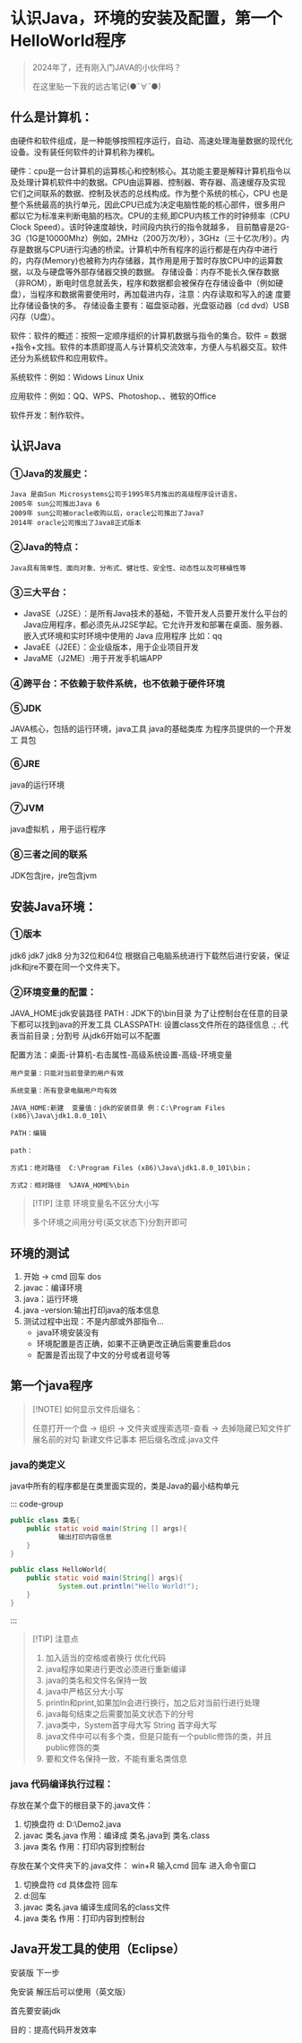 # 认识Java，环境的安装及配置，第一个HelloWorld程序

> 2024年了，还有刚入门JAVA的小伙伴吗？
> 
> 在这里贴一下我的远古笔记(●ˇ∀ˇ●)

## 什么是计算机：
由硬件和软件组成，是一种能够按照程序运行，自动、高速处理海量数据的现代化设备。没有装任何软件的计算机称为裸机。

硬件：cpu是一台计算机的运算核心和控制核心。其功能主要是解释计算机指令以及处理计算机软件中的数据。CPU由运算器、控制器、寄存器、高速缓存及实现它们之间联系的数据、控制及状态的总线构成。作为整个系统的核心，CPU 也是整个系统最高的执行单元，因此CPU已成为决定电脑性能的核心部件，很多用户都以它为标准来判断电脑的档次。CPU的主频,即CPU内核工作的时钟频率（CPU Clock Speed）。该时钟速度越快，时间段内执行的指令就越多， 目前酷睿是2G-3G（1G是10000Mhz）例如，2MHz（200万次/秒），3GHz（三十亿次/秒）。内存是数据与CPU进行沟通的桥梁。计算机中所有程序的运行都是在内存中进行的，内存(Memory)也被称为内存储器，其作用是用于暂时存放CPU中的运算数据，以及与硬盘等外部存储器交换的数据。
存储设备：内存不能长久保存数据（非ROM），断电时信息就丢失，程序和数据都会被保存在存储设备中（例如硬盘），当程序和数据需要使用时，再加载进内存，注意：内存读取和写入的速    度要比存储设备快的多。 存储设备主要有：磁盘驱动器，光盘驱动器（cd dvd）USB闪存（U盘）。

软件：软件的概述：按照一定顺序组织的计算机数据与指令的集合。软件 = 数据+指令+文挡。软件的本质即提高人与计算机交流效率，方便人与机器交互。软件还分为系统软件和应用软件。

系统软件：例如：Widows   Linux  Unix 

应用软件：例如：QQ、WPS、Photoshop、、微软的Office

软件开发：制作软件。

## 认识Java
### ①Java的发展史：
    Java 是由Sun Microsystems公司于1995年5月推出的高级程序设计语言。
    2005年 sun公司推出Java 6
    2009年 sun公司被oracle收购以后，oracle公司推出了Java7
    2014年 oracle公司推出了Java8正式版本
### ②Java的特点：
    Java具有简单性、面向对象、分布式、健壮性、安全性、动态性以及可移植性等
### ③三大平台：
- JavaSE（J2SE）：是所有Java技术的基础，不管开发人员要开发什么平台的Java应用程序，都必须先从J2SE学起。它允许开发和部署在桌面、服务器、嵌入式环境和实时环境中使用的   Java 应用程序 比如：qq
- JavaEE（J2EE）：企业级版本，用于企业项目开发
- JavaME（J2ME）:用于开发手机端APP
### ④跨平台：不依赖于软件系统，也不依赖于硬件环境
### ⑤JDK
JAVA核心，包括的运行环境，java工具 java的基础类库  为程序员提供的一个开发工 具包
### ⑥JRE
java的运行环境
### ⑦JVM
java虚拟机 ，用于运行程序
### ⑧三者之间的联系
JDK包含jre，jre包含jvm
## 安装Java环境： 
### ①版本
jdk6  jdk7  jdk8  分为32位和64位   根据自己电脑系统进行下载然后进行安装，保证jdk和jre不要在同一个文件夹下。
### ②环境变量的配置：
 JAVA_HOME:jdk安装路径
 PATH  :  JDK下的\bin目录  为了让控制台在任意的目录下都可以找到java的开发工具
 CLASSPATH: 设置class文件所在的路径信息 
    .;   .代表当前目录      ; 分割号    从jdk6开始可以不配置
         
配置方法：桌面-计算机-右击属性-高级系统设置-高级-环境变量

    用户变量：只能对当前登录的用户有效

    系统变量：所有登录电脑用户均有效

    JAVA_HOME:新建  变量值：jdk的安装目录 例：C:\Program Files (x86)\Java\jdk1.8.0_101\

    PATH：编辑  

    path：

    方式1：绝对路径  C:\Program Files (x86)\Java\jdk1.8.0_101\bin；

    方式2：相对路径  %JAVA_HOME%\bin

> [!TIP] 注意
> 环境变量名不区分大小写
>
> 多个环境之间用分号(英文状态下)分割开即可

## 环境的测试

1. 开始   ->   cmd   回车  dos
2. javac：编译环境
3. java：运行环境
4. java -version:输出打印java的版本信息
5. 测试过程中出现：不是内部或外部指令...
    - java环境安装没有
    - 环境配置是否正确，如果不正确更改正确后需要重启dos
    - 配置是否出现了中文的分号或者逗号等

## 第一个java程序

> [!NOTE] 如何显示文件后缀名：
>
> 任意打开一个盘  -> 组织  -> 文件夹或搜索选项-查看 -> 去掉隐藏已知文件扩展名前的对勾
> 新建文件记事本 把后缀名改成.java文件

### java的类定义

java中所有的程序都是在类里面实现的，类是Java的最小结构单元

::: code-group 
``` java [语法]
public class 类名{
    public static void main(String [] args){
            输出打印内容信息
    }
}
```
``` java [示例]
public class HelloWorld{
    public static void main(String[] args){
            System.out.println("Hello World!");
    }
}
```
:::

> [!TIP] 注意点
> 1. 加入适当的空格或者换行  优化代码
> 2. java程序如果进行更改必须进行重新编译
> 3. java的类名和文件名保持一致
> 4. java中严格区分大小写
> 5. println和print,如果加ln会进行换行，加之后对当前行进行处理
> 6. java每句结束之后需要加英文状态下的分号
> 7. java类中，System首字母大写 String 首字母大写
> 8. java文件中可以有多个类，但是只能有一个public修饰的类，并且public修饰的类
> 9. 要和文件名保持一致，不能有重名类信息
 
### java 代码编译执行过程：

存放在某个盘下的根目录下的.java文件：

1. 切换盘符  d:      D:\Demo2.java
2. javac  类名.java 作用：编译成 类名.java到 类名.class
3. java  类名  作用：打印内容到控制台

存放在某个文件夹下的.java文件： win+R 输入cmd 回车 进入命令窗口

1. 切换盘符  cd 具体盘符 回车
2. d:回车
3. javac 类名.java 编译生成同名的class文件
4. java  类名  作用：打印内容到控制台

## Java开发工具的使用（Eclipse）

   安装版  下一步

   免安装   解压后可以使用（英文版）

   首先要安装jdk 

   目的：提高代码开发效率
